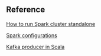 

## Reference
[How to run Spark cluster standalone](https://dev.to/mvillarrealb/creating-a-spark-standalone-cluster-with-docker-and-docker-compose-2021-update-6l4)

[Spark configurations](https://sparkbyexamples.com/spark/spark-submit-command/)

[Kafka producer in Scala](https://sparkbyexamples.com/kafka/apache-kafka-consumer-producer-in-scala/)